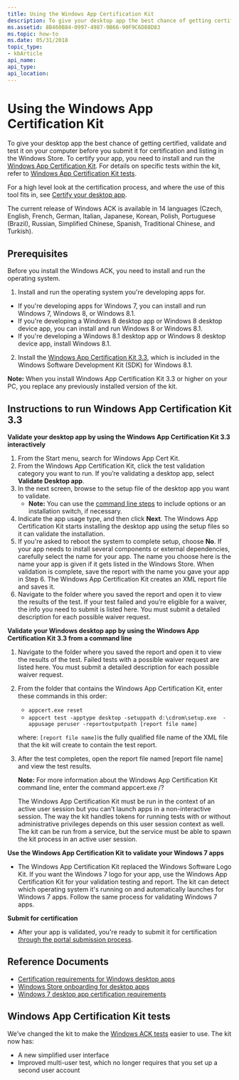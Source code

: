 ```yaml
---
title: Using the Windows App Certification Kit
description: To give your desktop app the best chance of getting certified, validate and test it on your computer before you submit it for certification and listing in the Windows Store.
ms.assetid: 8B460B84-0997-4987-9B66-90F9C6D88D83
ms.topic: how-to
ms.date: 05/31/2018
topic_type: 
- kbArticle
api_name: 
api_type: 
api_location: 
---
```


# Using the Windows App Certification Kit

To give your desktop app the best chance of getting certified, validate and test it on your computer before you submit it for certification and listing in the Windows Store. To certify your app, you need to install and run the [Windows App Certification Kit](/previous-versions//mt637081(v=vs.85)). For details on specific tests within the kit, refer to [Windows App Certification Kit tests](windows-app-certification-kit-tests.md).

For a high level look at the certification process, and where the use of this tool fits in, see [Certify your desktop app](windows-certification-portal.md).

The current release of Windows ACK is available in 14 languages (Czech, English, French, German, Italian, Japanese, Korean, Polish, Portuguese (Brazil), Russian, Simplified Chinese, Spanish, Traditional Chinese, and Turkish).

## Prerequisites

Before you install the Windows ACK, you need to install and run the operating system.

1. Install and run the operating system you're developing apps for.

-   If you're developing apps for Windows 7, you can install and run Windows 7, Windows 8, or Windows 8.1.
-   If you're developing a Windows 8 desktop app or Windows 8 desktop device app, you can install and run Windows 8 or Windows 8.1.
-   If you're developing a Windows 8.1 desktop app or Windows 8 desktop device app, install Windows 8.1.

2. Install the [Windows App Certification Kit 3.3](/previous-versions//mt637081(v=vs.85)), which is included in the Windows Software Development Kit (SDK) for Windows 8.1.

**Note:** When you install Windows App Certification Kit 3.3 or higher on your PC, you replace any previously installed version of the kit.

## Instructions to run Windows App Certification Kit 3.3

**Validate your desktop app by using the Windows App Certification Kit 3.3 interactively**

1.  From the Start menu, search for Windows App Cert Kit.
2.  From the Windows App Certification Kit, click the test validation category you want to run. If you’re validating a desktop app, select **Validate Desktop app**.
3.  In the next screen, browse to the setup file of the desktop app you want to validate.
    -   **Note:** You can use the [command line steps](#commandlinesteps) to include options or an installation switch, if necessary.
4.  Indicate the app usage type, and then click **Next**. The Windows App Certification Kit starts installing the desktop app using the setup files so it can validate the installation.
5.  If you're asked to reboot the system to complete setup, choose **No**. If your app needs to install several components or external dependencies, carefully select the name for your app. The name you choose here is the name your app is given if it gets listed in the Windows Store. When validation is complete, save the report with the name you gave your app in Step 6. The Windows App Certification Kit creates an XML report file and saves it.
6.  Navigate to the folder where you saved the report and open it to view the results of the test. If your test failed and you’re eligible for a waiver, the info you need to submit is listed here. You must submit a detailed description for each possible waiver request.

**Validate your Windows desktop app by using the Windows App Certification Kit 3.3 from a command line**

1.  Navigate to the folder where you saved the report and open it to view the results of the test. Failed tests with a possible waiver request are listed here. You must submit a detailed description for each possible waiver request.
2.  From the folder that contains the Windows App Certification Kit, enter these commands in this order:

    -   <span id="commandLineSteps"></span><span id="commandlinesteps"></span><span id="COMMANDLINESTEPS"></span>`appcert.exe reset`
    -   `appcert test -apptype desktop -setuppath d:\cdrom\setup.exe  -appusage peruser -reportoutputpath [report file name]`

    where: `[report file name]`is the fully qualified file name of the XML file that the kit will create to contain the test report.

3.  After the test completes, open the report file named \[report file name\] and view the test results.

    **Note:** For more information about the Windows App Certification Kit command line, enter the command appcert.exe /?

    The Windows App Certification Kit must be run in the context of an active user session but you can't launch apps in a non-interactive session. The way the kit handles tokens for running tests with or without administrative privileges depends on this user session context as well. The kit can be run from a service, but the service must be able to spawn the kit process in an active user session.

**Use the Windows App Certification Kit to validate your Windows 7 apps**

-   The Windows App Certification Kit replaced the Windows Software Logo Kit. If you want the Windows 7 logo for your app, use the Windows App Certification Kit for your validation testing and report. The kit can detect which operating system it's running on and automatically launches for Windows 7 apps. Follow the same process for validating Windows 7 apps.

**Submit for certification**

-   After your app is validated, you're ready to submit it for certification [through the portal submission process](https://www.microsoft.com/?ref=go).

## Reference Documents

-   [Certification requirements for Windows desktop apps](/windows/desktop/win_cert/certification-requirements-for-windows-desktop-apps)
-   [Windows Store onboarding for desktop apps](/previous-versions//dn322034(v=vs.85))
-   [Windows 7 desktop app certification requirements](https://techcommunity.microsoft.com/t5/windows-hardware-certification/bg-p/WindowsHardwareCertification)

## Windows App Certification Kit tests

We’ve changed the kit to make the [Windows ACK tests](windows-app-certification-kit-tests.md) easier to use. The kit now has:

-   A new simplified user interface
-   Improved multi-user test, which no longer requires that you set up a second user account

 

 
